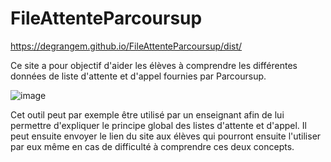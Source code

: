 # FileAttenteParcoursup

https://degrangem.github.io/FileAttenteParcoursup/dist/

Ce site a pour objectif d'aider les élèves à comprendre les différentes données de liste d'attente et d'appel fournies par Parcoursup.

![image](https://github.com/DegrangeM/FileAttenteParcoursup/assets/53106394/46a2a7ee-e84c-47a9-8db3-6b25b04adf2c)

Cet outil peut par exemple être utilisé par un enseignant afin de lui permettre d'expliquer le principe global des listes d'attente et d'appel. Il peut ensuite envoyer le lien du site aux élèves qui pourront ensuite l'utiliser par eux même en cas de difficulté à comprendre ces deux concepts.
